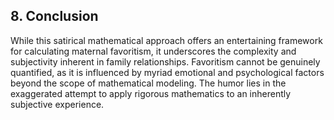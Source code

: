 ## 8. Conclusion

While this satirical mathematical approach offers an entertaining framework for calculating maternal favoritism, it underscores the complexity and subjectivity inherent in family relationships. Favoritism cannot be genuinely quantified, as it is influenced by myriad emotional and psychological factors beyond the scope of mathematical modeling. The humor lies in the exaggerated attempt to apply rigorous mathematics to an inherently subjective experience.
